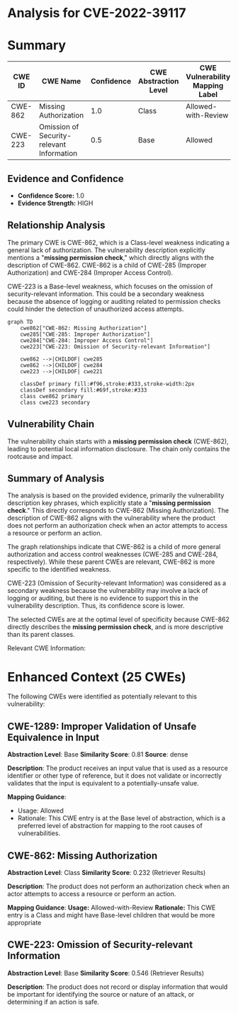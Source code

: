# Analysis for CVE-2022-39117

# Summary
| CWE ID | CWE Name | Confidence | CWE Abstraction Level | CWE Vulnerability Mapping Label | CWE-Vulnerability Mapping Notes |
|---|---|---|---|---|---|
| CWE-862 | Missing Authorization | 1.0 | Class | Allowed-with-Review | Primary CWE |
| CWE-223 | Omission of Security-relevant Information | 0.5 | Base | Allowed | Secondary Candidate |

## Evidence and Confidence

*   **Confidence Score:** 1.0
*   **Evidence Strength:** HIGH

## Relationship Analysis
The primary CWE is CWE-862, which is a Class-level weakness indicating a general lack of authorization. The vulnerability description explicitly mentions a "**missing permission check**," which directly aligns with the description of CWE-862. CWE-862 is a child of CWE-285 (Improper Authorization) and CWE-284 (Improper Access Control).

CWE-223 is a Base-level weakness, which focuses on the omission of security-relevant information. This could be a secondary weakness because the absence of logging or auditing related to permission checks could hinder the detection of unauthorized access attempts.

```mermaid
graph TD
    cwe862["CWE-862: Missing Authorization"]
    cwe285["CWE-285: Improper Authorization"]
    cwe284["CWE-284: Improper Access Control"]
    cwe223["CWE-223: Omission of Security-relevant Information"]

    cwe862 -->|CHILDOF| cwe285
    cwe862 -->|CHILDOF| cwe284
    cwe223 -->|CHILDOF| cwe221

    classDef primary fill:#f96,stroke:#333,stroke-width:2px
    classDef secondary fill:#69f,stroke:#333
    class cwe862 primary
    class cwe223 secondary
```

## Vulnerability Chain
The vulnerability chain starts with a **missing permission check** (CWE-862), leading to potential local information disclosure. The chain only contains the rootcause and impact.

## Summary of Analysis
The analysis is based on the provided evidence, primarily the vulnerability description key phrases, which explicitly state a "**missing permission check**." This directly corresponds to CWE-862 (Missing Authorization). The description of CWE-862 aligns with the vulnerability where the product does not perform an authorization check when an actor attempts to access a resource or perform an action.

The graph relationships indicate that CWE-862 is a child of more general authorization and access control weaknesses (CWE-285 and CWE-284, respectively). While these parent CWEs are relevant, CWE-862 is more specific to the identified weakness.

CWE-223 (Omission of Security-relevant Information) was considered as a secondary weakness because the vulnerability may involve a lack of logging or auditing, but there is no evidence to support this in the vulnerability description. Thus, its confidence score is lower.

The selected CWEs are at the optimal level of specificity because CWE-862 directly describes the **missing permission check**, and is more descriptive than its parent classes.

Relevant CWE Information:
# Enhanced Context (25 CWEs)
The following CWEs were identified as potentially relevant to this vulnerability:

## CWE-1289: Improper Validation of Unsafe Equivalence in Input
**Abstraction Level**: Base
**Similarity Score**: 0.81
**Source**: dense

**Description**:
The product receives an input value that is used as a resource identifier or other type of reference, but it does not validate or incorrectly validates that the input is equivalent to a potentially-unsafe value.

**Mapping Guidance**:
- Usage: Allowed
- Rationale: This CWE entry is at the Base level of abstraction, which is a preferred level of abstraction for mapping to the root causes of vulnerabilities.

## CWE-862: Missing Authorization
**Abstraction Level**: Class
**Similarity Score**: 0.232 (Retriever Results)

**Description**:
The product does not perform an authorization check when an actor attempts to access a resource or perform an action.

**Mapping Guidance**:
**Usage:** Allowed-with-Review
**Rationale:** This CWE entry is a Class and might have Base-level children that would be more appropriate

## CWE-223: Omission of Security-relevant Information
**Abstraction Level**: Base
**Similarity Score**: 0.546 (Retriever Results)

**Description**:
The product does not record or display information that would be important for identifying the source or nature of an attack, or determining if an action is safe.